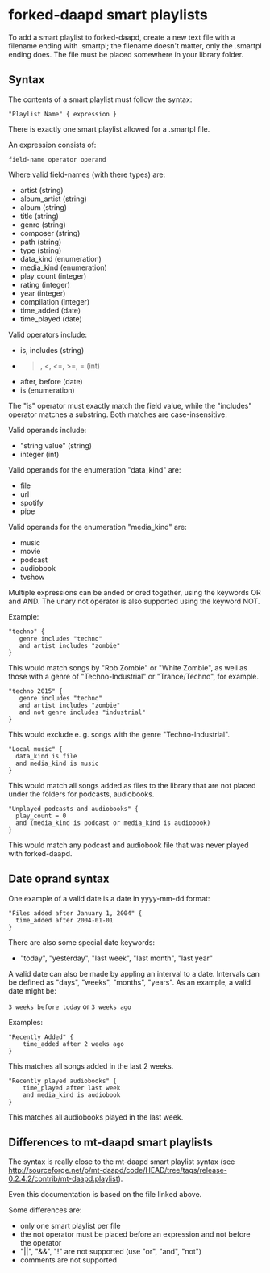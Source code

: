 # forked-daapd smart playlists


To add a smart playlist to forked-daapd, create a new text file with a filename ending with .smartpl; 
the filename doesn't matter, only the .smartpl ending does. The file must be placed somewhere in your
library folder.


## Syntax

The contents of a smart playlist must follow the syntax:

```
"Playlist Name" { expression }
```

There is exactly one smart playlist allowed for a .smartpl file.


An expression consists of:

```
field-name operator operand
```

Where valid field-names (with there types) are:
* artist (string)
* album_artist (string)
* album (string)
* title (string)
* genre (string)
* composer (string)
* path (string)
* type (string)
* data_kind (enumeration)
* media_kind (enumeration)
* play_count (integer)
* rating (integer)
* year (integer)
* compilation (integer)
* time_added (date)
* time_played (date)

Valid operators include:
* is, includes (string)
* >, <, <=, >=, = (int)
* after, before (date)
* is (enumeration)

The "is" operator must exactly match the field value, while the "includes" operator matches a substring.
Both matches are case-insensitive.

Valid operands include:
* "string value" (string)
* integer (int)

Valid operands for the enumeration "data_kind" are:
* file
* url
* spotify
* pipe

Valid operands for the enumeration "media_kind" are:
* music
* movie
* podcast
* audiobook
* tvshow


Multiple expressions can be anded or ored together, using the keywords OR and AND. The unary not operator is also supported using the keyword NOT.

Example:

```
"techno" {
   genre includes "techno"
   and artist includes "zombie"
}
```

This would match songs by "Rob Zombie" or "White Zombie", as well as those with a genre of "Techno-Industrial" or
"Trance/Techno", for example.

```
"techno 2015" {
   genre includes "techno"
   and artist includes "zombie"
   and not genre includes "industrial"
}
```

This would exclude e. g. songs with the genre "Techno-Industrial".

```
"Local music" {
  data_kind is file
  and media_kind is music
}
```

This would match all songs added as files to the library that are not placed under the folders for podcasts, audiobooks.

```
"Unplayed podcasts and audiobooks" {
  play_count = 0
  and (media_kind is podcast or media_kind is audiobook)
}
```

This would match any podcast and audiobook file that was never played with forked-daapd.


## Date oprand syntax

One example of a valid date is a date in yyyy-mm-dd format:

```
"Files added after January 1, 2004" {
  time_added after 2004-01-01
}
```

There are also some special date keywords:
* "today", "yesterday", "last week", "last month", "last year"

A valid date can also be made by appling an interval to a date. Intervals can be defined as "days", "weeks", "months", "years".
As an example, a valid date might be:

```3 weeks before today``` or ```3 weeks ago```


Examples:

```
"Recently Added" {
    time_added after 2 weeks ago
}
```

This matches all songs added in the last 2 weeks.

```
"Recently played audiobooks" {
    time_played after last week
    and media_kind is audiobook
}
```

This matches all audiobooks played in the last week.


## Differences to mt-daapd smart playlists

The syntax is really close to the mt-daapd smart playlist syntax (see
http://sourceforge.net/p/mt-daapd/code/HEAD/tree/tags/release-0.2.4.2/contrib/mt-daapd.playlist).

Even this documentation is based on the file linked above.

Some differences are:
* only one smart playlist per file
* the not operator must be placed before an expression and not before the operator
* "||", "&&", "!" are not supported (use "or", "and", "not")
* comments are not supported

